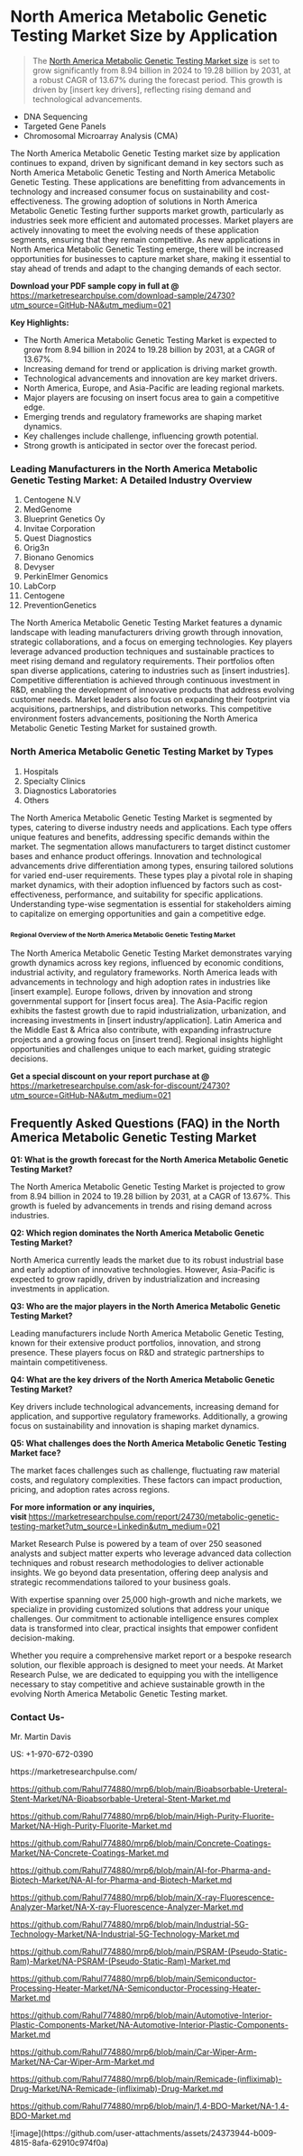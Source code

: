 <h1>North America Metabolic Genetic Testing Market&nbsp;Size by Application</h1><blockquote><p>The <a href="https://marketresearchpulse.com/download-sample/24730?utm_source=GitHub-NA&amp;utm_medium=021">North America Metabolic Genetic Testing Market size</a> is set to grow significantly from 8.94 billion in 2024 to 19.28 billion by 2031, at a robust CAGR of 13.67% during the forecast period. This growth is driven by [insert key drivers], reflecting rising demand and technological advancements.</p></blockquote><ul><li>DNA Sequencing<li> Targeted Gene Panels<li> Chromosomal Microarray Analysis (CMA)</li></ul><p>The North America Metabolic Genetic Testing market size by application continues to expand, driven by significant demand in key sectors such as North America Metabolic Genetic Testing and North America Metabolic Genetic Testing. These applications are benefitting from advancements in technology and increased consumer focus on sustainability and cost-effectiveness. The growing adoption of solutions in North America Metabolic Genetic Testing further supports market growth, particularly as industries seek more efficient and automated processes. Market players are actively innovating to meet the evolving needs of these application segments, ensuring that they remain competitive. As new applications in North America Metabolic Genetic Testing emerge, there will be increased opportunities for businesses to capture market share, making it essential to stay ahead of trends and adapt to the changing demands of each sector.</p><p><strong>Download your PDF sample copy in full at @ </strong><a href="https://marketresearchpulse.com/download-sample/24730?utm_source=GitHub-NA&amp;utm_medium=021">https://marketresearchpulse.com/download-sample/24730?utm_source=GitHub-NA&amp;utm_medium=021</a></p><p><strong>Key Highlights: </strong></p><ul><li>The North America Metabolic Genetic Testing Market is expected to grow from 8.94 billion in 2024 to 19.28 billion by 2031, at a CAGR of 13.67%.</li><li>Increasing demand for trend or application is driving market growth.</li><li>Technological advancements and innovation are key market drivers.</li><li>North America, Europe, and Asia-Pacific are leading regional markets.</li><li>Major players are focusing on insert focus area to gain a competitive edge.</li><li>Emerging trends and regulatory frameworks are shaping market dynamics.</li><li>Key challenges include challenge, influencing growth potential.</li><li>Strong growth is anticipated in sector over the forecast period.</li></ul><h3>Leading Manufacturers in the North America Metabolic Genetic Testing Market: A Detailed Industry Overview</h3><ol><li>Centogene N.V</li><li>MedGenome</li><li>Blueprint Genetics Oy</li><li>Invitae Corporation</li><li>Quest Diagnostics</li><li>Orig3n</li><li>Bionano Genomics</li><li>Devyser</li><li>PerkinElmer Genomics</li><li>LabCorp</li><li>Centogene</li><li>PreventionGenetics</li></ol><div class="flex max-w-full flex-col flex-grow"><div class="min-h-8 text-message flex w-full flex-col items-end gap-2 whitespace-normal break-words [.text-message+&amp;]:mt-5" dir="auto" data-message-author-role="assistant" data-message-id="fd8432e4-4910-450d-b182-61b7bfb0a01f" data-message-model-slug="gpt-4o"><div class="flex w-full flex-col gap-1 empty:hidden first:pt-[3px]"><div class="markdown prose w-full break-words dark:prose-invert light"><p>The North America Metabolic Genetic Testing Market features a dynamic landscape with leading manufacturers driving growth through innovation, strategic collaborations, and a focus on emerging technologies. Key players leverage advanced production techniques and sustainable practices to meet rising demand and regulatory requirements. Their portfolios often span diverse applications, catering to industries such as [insert industries]. Competitive differentiation is achieved through continuous investment in R&amp;D, enabling the development of innovative products that address evolving customer needs. Market leaders also focus on expanding their footprint via acquisitions, partnerships, and distribution networks. This competitive environment fosters advancements, positioning the North America Metabolic Genetic Testing Market for sustained growth.</p></div></div></div></div><h3>North America Metabolic Genetic Testing Market by Types</h3><ol><li>Hospitals<li> Specialty Clinics<li> Diagnostics Laboratories<li> Others</li></ol><div class="flex max-w-full flex-col flex-grow"><div class="min-h-8 text-message flex w-full flex-col items-end gap-2 whitespace-normal break-words [.text-message+&amp;]:mt-5" dir="auto" data-message-author-role="assistant" data-message-id="084470be-0bb7-4664-bddf-5156b4f41249" data-message-model-slug="gpt-4o-mini"><div class="flex w-full flex-col gap-1 empty:hidden first:pt-[3px]"><div class="markdown prose w-full break-words dark:prose-invert light"><p>The North America Metabolic Genetic Testing Market is segmented by types, catering to diverse industry needs and applications. Each type offers unique features and benefits, addressing specific demands within the market. The segmentation allows manufacturers to target distinct customer bases and enhance product offerings. Innovation and technological advancements drive differentiation among types, ensuring tailored solutions for varied end-user requirements. These types play a pivotal role in shaping market dynamics, with their adoption influenced by factors such as cost-effectiveness, performance, and suitability for specific applications. Understanding type-wise segmentation is essential for stakeholders aiming to capitalize on emerging opportunities and gain a competitive edge.</p></div></div></div></div><h3><span style="font-size: 11px;">Regional Overview of the North America Metabolic Genetic Testing Market</span></h3><div class="flex max-w-full flex-col flex-grow"><div class="min-h-8 text-message flex w-full flex-col items-end gap-2 whitespace-normal break-words [.text-message+&amp;]:mt-5" dir="auto" data-message-author-role="assistant" data-message-id="e9038762-ce64-4e30-91c9-9bd413514231" data-message-model-slug="gpt-4o-mini"><div class="flex w-full flex-col gap-1 empty:hidden first:pt-[3px]"><div class="markdown prose w-full break-words dark:prose-invert light"><p>The North America Metabolic Genetic Testing Market demonstrates varying growth dynamics across key regions, influenced by economic conditions, industrial activity, and regulatory frameworks. North America leads with advancements in technology and high adoption rates in industries like [insert example]. Europe follows, driven by innovation and strong governmental support for [insert focus area]. The Asia-Pacific region exhibits the fastest growth due to rapid industrialization, urbanization, and increasing investments in [insert industry/application]. Latin America and the Middle East &amp; Africa also contribute, with expanding infrastructure projects and a growing focus on [insert trend]. Regional insights highlight opportunities and challenges unique to each market, guiding strategic decisions.</p></div></div></div></div><p><strong>Get a special discount on your report purchase at @ </strong><a href="https://marketresearchpulse.com/ask-for-discount/24730?utm_source=GitHub-NA&amp;utm_medium=021">https://marketresearchpulse.com/ask-for-discount/24730?utm_source=GitHub-NA&amp;utm_medium=021</a></p><h2>Frequently Asked Questions (FAQ) in the North America Metabolic Genetic Testing Market</h2><p><strong>Q1: What is the growth forecast for the North America Metabolic Genetic Testing Market?</strong></p><p>The North America Metabolic Genetic Testing Market is projected to grow from 8.94 billion in 2024 to 19.28 billion by 2031, at a CAGR of 13.67%. This growth is fueled by advancements in trends and rising demand across industries.</p><p><strong>Q2: Which region dominates the North America Metabolic Genetic Testing Market?</strong></p><p>North America currently leads the market due to its robust industrial base and early adoption of innovative technologies. However, Asia-Pacific is expected to grow rapidly, driven by industrialization and increasing investments in application.</p><p><strong>Q3: Who are the major players in the North America Metabolic Genetic Testing Market?</strong></p><p>Leading manufacturers include North America Metabolic Genetic Testing, known for their extensive product portfolios, innovation, and strong presence. These players focus on R&amp;D and strategic partnerships to maintain competitiveness.</p><p><strong>Q4: What are the key drivers of the North America Metabolic Genetic Testing Market?</strong></p><p>Key drivers include technological advancements, increasing demand for application, and supportive regulatory frameworks. Additionally, a growing focus on sustainability and innovation is shaping market dynamics.</p><p><strong>Q5: What challenges does the North America Metabolic Genetic Testing Market face?</strong></p><p>The market faces challenges such as challenge, fluctuating raw material costs, and regulatory complexities. These factors can impact production, pricing, and adoption rates across regions.</p><p><strong>For more information or any inquiries, visit&nbsp;</strong><a href="https://marketresearchpulse.com/report/24730/metabolic-genetic-testing-market?utm_source=Linkedin&utm_medium=021">https://marketresearchpulse.com/report/24730/metabolic-genetic-testing-market?utm_source=Linkedin&utm_medium=021</a></p><p>Market Research Pulse is powered by a team of over 250 seasoned analysts and subject matter experts who leverage advanced data collection techniques and robust research methodologies to deliver actionable insights. We go beyond data presentation, offering deep analysis and strategic recommendations tailored to your business goals.</p><p>With expertise spanning over 25,000 high-growth and niche markets, we specialize in providing customized solutions that address your unique challenges. Our commitment to actionable intelligence ensures complex data is transformed into clear, practical insights that empower confident decision-making.</p><p>Whether you require a comprehensive market report or a bespoke research solution, our flexible approach is designed to meet your needs. At Market Research Pulse, we are dedicated to equipping you with the intelligence necessary to stay competitive and achieve sustainable growth in the evolving North America Metabolic Genetic Testing market.</p><h3><strong>Contact Us-</strong></h3><p>Mr. Martin Davis</p><p>US: +1-970-672-0390</p><p>https://marketresearchpulse.com/</p><p><a href="https://github.com/Rahul774880/mrp6/blob/main/Bioabsorbable-Ureteral-Stent-Market/NA-Bioabsorbable-Ureteral-Stent-Market.md">https://github.com/Rahul774880/mrp6/blob/main/Bioabsorbable-Ureteral-Stent-Market/NA-Bioabsorbable-Ureteral-Stent-Market.md</a></p><p><a href="https://github.com/Rahul774880/mrp6/blob/main/High-Purity-Fluorite-Market/NA-High-Purity-Fluorite-Market.md">https://github.com/Rahul774880/mrp6/blob/main/High-Purity-Fluorite-Market/NA-High-Purity-Fluorite-Market.md</a></p><p><a href="https://github.com/Rahul774880/mrp6/blob/main/Concrete-Coatings-Market/NA-Concrete-Coatings-Market.md">https://github.com/Rahul774880/mrp6/blob/main/Concrete-Coatings-Market/NA-Concrete-Coatings-Market.md</a></p><p><a href="https://github.com/Rahul774880/mrp6/blob/main/AI-for-Pharma-and-Biotech-Market/NA-AI-for-Pharma-and-Biotech-Market.md">https://github.com/Rahul774880/mrp6/blob/main/AI-for-Pharma-and-Biotech-Market/NA-AI-for-Pharma-and-Biotech-Market.md</a></p><p><a href="https://github.com/Rahul774880/mrp6/blob/main/X-ray-Fluorescence-Analyzer-Market/NA-X-ray-Fluorescence-Analyzer-Market.md">https://github.com/Rahul774880/mrp6/blob/main/X-ray-Fluorescence-Analyzer-Market/NA-X-ray-Fluorescence-Analyzer-Market.md</a></p><p><a href="https://github.com/Rahul774880/mrp6/blob/main/Industrial-5G-Technology-Market/NA-Industrial-5G-Technology-Market.md">https://github.com/Rahul774880/mrp6/blob/main/Industrial-5G-Technology-Market/NA-Industrial-5G-Technology-Market.md</a></p><p><a href="https://github.com/Rahul774880/mrp6/blob/main/PSRAM-(Pseudo-Static-Ram)-Market/NA-PSRAM-(Pseudo-Static-Ram)-Market.md">https://github.com/Rahul774880/mrp6/blob/main/PSRAM-(Pseudo-Static-Ram)-Market/NA-PSRAM-(Pseudo-Static-Ram)-Market.md</a></p><p><a href="https://github.com/Rahul774880/mrp6/blob/main/Semiconductor-Processing-Heater-Market/NA-Semiconductor-Processing-Heater-Market.md">https://github.com/Rahul774880/mrp6/blob/main/Semiconductor-Processing-Heater-Market/NA-Semiconductor-Processing-Heater-Market.md</a></p><p><a href="https://github.com/Rahul774880/mrp6/blob/main/Automotive-Interior-Plastic-Components-Market/NA-Automotive-Interior-Plastic-Components-Market.md">https://github.com/Rahul774880/mrp6/blob/main/Automotive-Interior-Plastic-Components-Market/NA-Automotive-Interior-Plastic-Components-Market.md</a></p><p><a href="https://github.com/Rahul774880/mrp6/blob/main/Car-Wiper-Arm-Market/NA-Car-Wiper-Arm-Market.md">https://github.com/Rahul774880/mrp6/blob/main/Car-Wiper-Arm-Market/NA-Car-Wiper-Arm-Market.md</a></p><p><a href="https://github.com/Rahul774880/mrp6/blob/main/Remicade-(infliximab)-Drug-Market/NA-Remicade-(infliximab)-Drug-Market.md">https://github.com/Rahul774880/mrp6/blob/main/Remicade-(infliximab)-Drug-Market/NA-Remicade-(infliximab)-Drug-Market.md</a></p><p><a href="https://github.com/Rahul774880/mrp6/blob/main/1,4-BDO-Market/NA-1,4-BDO-Market.md">https://github.com/Rahul774880/mrp6/blob/main/1,4-BDO-Market/NA-1,4-BDO-Market.md</a></p>
![image](https://github.com/user-attachments/assets/24373944-b009-4815-8afa-62910c974f0a)
